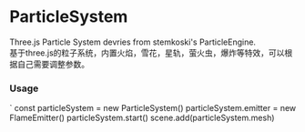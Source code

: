 # ParticleSystem
Three.js Particle System devries from stemkoski's ParticleEngine.  
基于three.js的粒子系统，内置火焰，雪花，星轨，萤火虫，爆炸等特效，可以根据自己需要调整参数。  

### Usage
`
const particleSystem = new ParticleSystem()
particleSystem.emitter = new FlameEmitter()
particleSystem.start()
scene.add(particleSystem.mesh)
